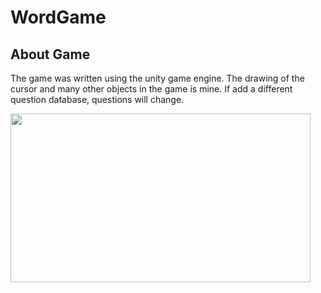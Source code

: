 # WordGame

## About Game
The game was written using the unity game engine. The drawing of the cursor and many other objects in the game is mine. If add a different question database, questions will change.

<img src="https://github.com/xBluu/WordGame/blob/master/gameGif.gif" width="480" height="270" />
